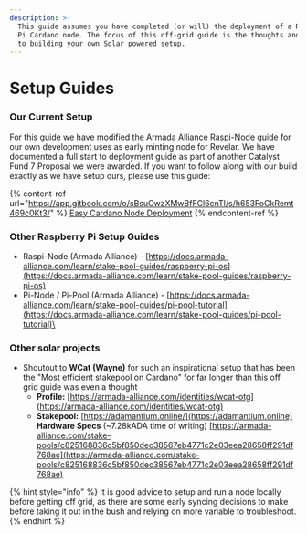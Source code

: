 ```yaml
---
description: >-
  This guide assumes you have completed (or will) the deployment of a Raspberry
  Pi Cardano node. The focus of this off-grid guide is the thoughts and approach
  to building your own Solar powered setup.
---
```


# Setup Guides

### Our Current Setup

For this guide we have modified the Armada Alliance Raspi-Node guide for our own development uses as early minting node for Revelar. We have documented a full start to deployment guide as part of another Catalyst Fund 7 Proposal we were awarded. If you want to follow along with our build exactly as we have setup ours, please use this guide:

{% content-ref url="https://app.gitbook.com/o/sBsuCwzXMwBfFCl6cnTl/s/h653FoCkRemt469c0Kt3/" %}
[Easy Cardano Node Deployment](https://app.gitbook.com/o/sBsuCwzXMwBfFCl6cnTl/s/h653FoCkRemt469c0Kt3/)
{% endcontent-ref %}



### Other Raspberry Pi Setup Guides

* Raspi-Node (Armada Alliance) - [https://docs.armada-alliance.com/learn/stake-pool-guides/raspberry-pi-os](https://docs.armada-alliance.com/learn/stake-pool-guides/raspberry-pi-os)
* Pi-Node / Pi-Pool (Armada Alliance) - [https://docs.armada-alliance.com/learn/stake-pool-guides/pi-pool-tutorial](https://docs.armada-alliance.com/learn/stake-pool-guides/pi-pool-tutorial)\


### Other solar projects

* Shoutout to **WCat (Wayne)** for such an inspirational setup that has been the "Most efficient stakepool on Cardano" for far longer than this off grid guide was even a thought&#x20;
  * **Profile:** [https://armada-alliance.com/identities/wcat-otg](https://armada-alliance.com/identities/wcat-otg)
  * **Stakepool:** [https://adamantium.online/](https://adamantium.online) \
    **Hardware Specs** (\~7.28kADA time of writing) [https://armada-alliance.com/stake-pools/c825168836c5bf850dec38567eb4771c2e03eea28658ff291df768ae](https://armada-alliance.com/stake-pools/c825168836c5bf850dec38567eb4771c2e03eea28658ff291df768ae)



{% hint style="info" %}
It is good advice to setup and run a node locally before getting off grid, as there are some early syncing decisions to make before taking it out in the bush and relying on more variable to troubleshoot.&#x20;
{% endhint %}
